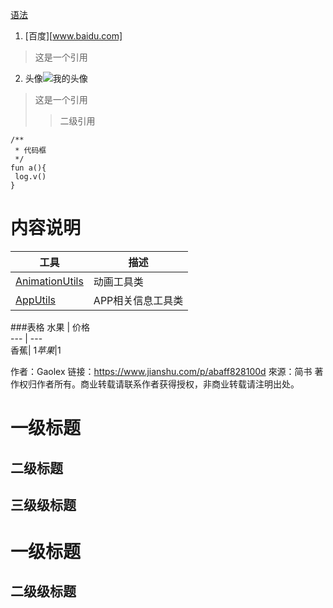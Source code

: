 [语法](https://www.jianshu.com/p/86e7fa33de8e)
1. [百度][www.baidu.com]
>这是一个引用
2. 头像![我的头像](https://www.github.com/cuichenxi/node/.png)
>这是一个引用
  >>二级引用
```
/**
 * 代码框
 */
fun a(){
 log.v()
}
```

# 内容说明
 工具 | 描述
 ---  | ---
 [AnimationUtils](https://github.com/l123456789jy/Lazy/blob/master/lazylibrary/src/main/java/com/github/lazylibrary/util/AnimationUtils.java)| 动画工具类
 [AppUtils](https://github.com/l123456789jy/Lazy/blob/master/lazylibrary/src/main/java/com/github/lazylibrary/util/AppUtils.java)| APP相关信息工具类


###表格
水果   | 价格   
---   | ---  
 香蕉| $1
苹果|$1 


作者：Gaolex
链接：https://www.jianshu.com/p/abaff828100d
來源：简书
著作权归作者所有。商业转载请联系作者获得授权，非商业转载请注明出处。

# 一级标题
## 二级标题
## 三级级标题
一级标题
===========
二级级标题
-------------


